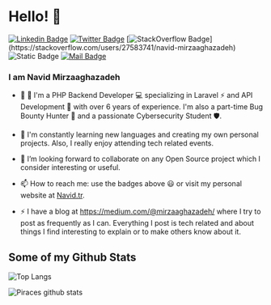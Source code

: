 # Hello! 👋
[![Linkedin Badge](https://img.shields.io/badge/-Navid%20Mirzaaghazadeh-blue?style=flat-square&logo=Linkedin&logoColor=white&link=https://www.linkedin.com/in/mirzaaghazadeh)](https://www.linkedin.com/in/mirzaaghazadeh)
[![Twitter Badge](https://img.shields.io/badge/-@mirzaaghazadeh-1ca0f1?style=flat-square&labelColor=1ca0f1&logo=x&logoColor=white&link=https://twitter.com/mirzaaghazadeh)](https://twitter.com/mirzaaghazadeh)
[![StackOverflow Badge](https://img.shields.io/badge/-Navid%20Mirzaaghazadeh-FE7A16?style=flat-square&logo=Stack%20Overflow&logoColor=white&link=[https://stackoverflow.com/users/4064162/piraces](https://stackoverflow.com/users/27583741/navid-mirzaaghazadeh))](https://stackoverflow.com/users/27583741/navid-mirzaaghazadeh)
![Static Badge](https://img.shields.io/badge/Personal_Website-blue?style=flat-square&color=%235046e5&link=https%3A%2F%2Fnavid.tr%2F)
[![Mail Badge](https://img.shields.io/badge/-me@navid.tr-8B89CC?style=flat-square&logo=maildotru&logoColor=white&link=mailto:me@navid.tr)](mailto:me@navid.tr)

### I am Navid Mirzaaghazadeh

- 🔭 🔭 I'm a PHP Backend Developer 💻 specializing in Laravel ⚡ and API Development 🔗 with over 6 years of experience. I'm also a part-time Bug Bounty Hunter 🐞 and a passionate Cybersecurity Student 🛡️.

- 🌱 I'm constantly learning new languages and creating my own personal projects. Also, I really enjoy attending tech related events.

- 👯 I’m looking forward to collaborate on any Open Source project which I consider interesting or useful.

- 📫  How to reach me: use the badges above 😃 or visit my personal website at [Navid.tr](https://navid.tr).

- ⚡ I have a blog at https://medium.com/@mirzaaghazadeh/ where I try to post as frequently as I can. Everything I post is tech related and about things I find interesting to explain or to make others know about it.

## Some of my Github Stats
![Top Langs](https://github-readme-stats.vercel.app/api/top-langs/?username=mirzaaghazadeh&layout=compact)

![Piraces github stats](https://github-readme-stats.vercel.app/api?username=mirzaaghazadeh&show_icons=true)
